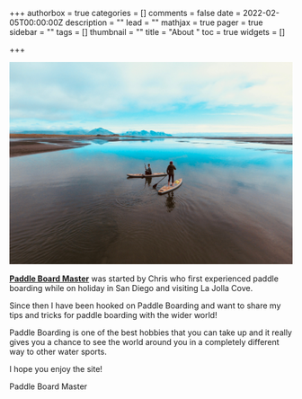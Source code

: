 +++
authorbox = true
categories = []
comments = false
date = 2022-02-05T00:00:00Z
description = ""
lead = ""
mathjax = true
pager = true
sidebar = ""
tags = []
thumbnail = ""
title = "About "
toc = true
widgets = []

+++

![paddleboardmaster](static/uploads/paddle-north-BDK_ytyH-PA-unsplash.jpg)

[**Paddle Board Master**](/) was started by Chris who first experienced paddle boarding while on holiday in San Diego and visiting La Jolla Cove.

Since then I have been hooked on Paddle Boarding and want to share my tips and tricks for paddle boarding with the wider world!

Paddle Boarding is one of the best hobbies that you can take up and it really gives you a chance to see the world around you in a completely different way to other water sports.

I hope you enjoy the site!

Paddle Board Master
